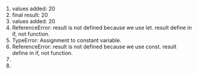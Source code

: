 1. values added:  20
2. final result:  20
3. values added:  20
4. ReferenceError: result is not defined because we use let. result define in if, not function.
5. TypeError: Assignment to constant variable.
6. ReferenceError: result is not defined because we use const. result define in if, not function.
7.
8.

